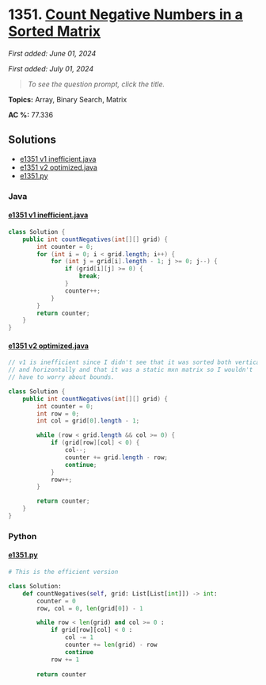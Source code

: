# 1351. [Count Negative Numbers in a Sorted Matrix](<https://leetcode.com/problems/count-negative-numbers-in-a-sorted-matrix>)

*First added: June 01, 2024*

*First added: July 01, 2024*


> *To see the question prompt, click the title.*

**Topics:** Array, Binary Search, Matrix

**AC %:** 77.336


## Solutions

- [e1351 v1 inefficient.java](<../my-submissions/e1351 v1 inefficient.java>)
- [e1351 v2 optimized.java](<../my-submissions/e1351 v2 optimized.java>)
- [e1351.py](<../my-submissions/e1351.py>)
### Java
#### [e1351 v1 inefficient.java](<../my-submissions/e1351 v1 inefficient.java>)
```Java
class Solution {
    public int countNegatives(int[][] grid) {
        int counter = 0;
        for (int i = 0; i < grid.length; i++) {
            for (int j = grid[i].length - 1; j >= 0; j--) {
                if (grid[i][j] >= 0) {
                    break;
                }
                counter++;
            }
        }
        return counter;
    }
}
```

#### [e1351 v2 optimized.java](<../my-submissions/e1351 v2 optimized.java>)
```Java
// v1 is inefficient since I didn't see that it was sorted both vertically
// and horizontally and that it was a static mxn matrix so I wouldn't
// have to worry about bounds.

class Solution {
    public int countNegatives(int[][] grid) {
        int counter = 0;
        int row = 0;
        int col = grid[0].length - 1;

        while (row < grid.length && col >= 0) {
            if (grid[row][col] < 0) {
                col--;
                counter += grid.length - row;
                continue;
            }
            row++;
        }

        return counter;
    }
}
```

### Python
#### [e1351.py](<../my-submissions/e1351.py>)
```Python
# This is the efficient version

class Solution:
    def countNegatives(self, grid: List[List[int]]) -> int:
        counter = 0
        row, col = 0, len(grid[0]) - 1

        while row < len(grid) and col >= 0 :
            if grid[row][col] < 0 :
                col -= 1
                counter += len(grid) - row
                continue
            row += 1
        
        return counter

```

